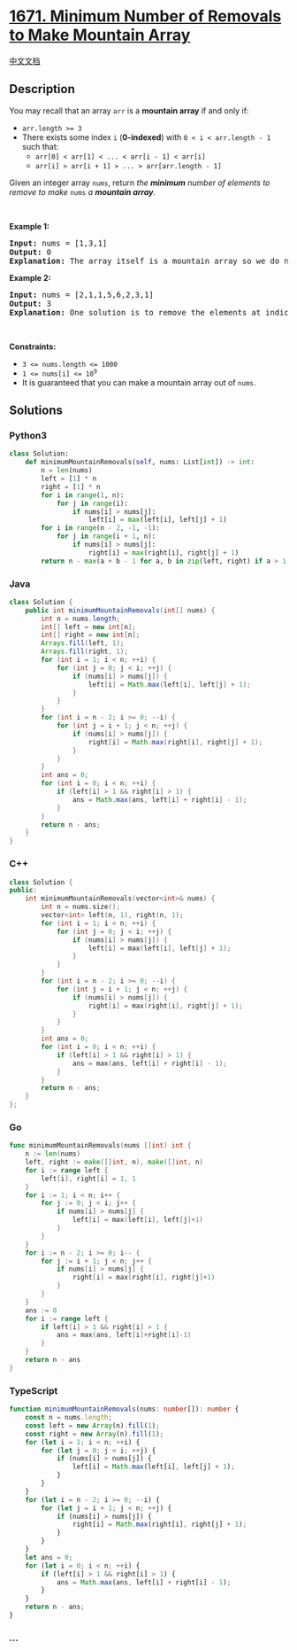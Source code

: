 # [1671. Minimum Number of Removals to Make Mountain Array](https://leetcode.com/problems/minimum-number-of-removals-to-make-mountain-array)

[中文文档](/solution/1600-1699/1671.Minimum%20Number%20of%20Removals%20to%20Make%20Mountain%20Array/README.md)

## Description

<p>You may recall that an array <code>arr</code> is a <strong>mountain array</strong> if and only if:</p>

<ul>
	<li><code>arr.length &gt;= 3</code></li>
	<li>There exists some index <code>i</code> (<strong>0-indexed</strong>) with <code>0 &lt; i &lt; arr.length - 1</code> such that:
	<ul>
		<li><code>arr[0] &lt; arr[1] &lt; ... &lt; arr[i - 1] &lt; arr[i]</code></li>
		<li><code>arr[i] &gt; arr[i + 1] &gt; ... &gt; arr[arr.length - 1]</code></li>
	</ul>
	</li>
</ul>

<p>Given an integer array <code>nums</code>​​​, return <em>the <strong>minimum</strong> number of elements to remove to make </em><code>nums<em>​​​</em></code><em> </em><em>a <strong>mountain array</strong>.</em></p>

<p>&nbsp;</p>
<p><strong class="example">Example 1:</strong></p>

<pre>
<strong>Input:</strong> nums = [1,3,1]
<strong>Output:</strong> 0
<strong>Explanation:</strong> The array itself is a mountain array so we do not need to remove any elements.
</pre>

<p><strong class="example">Example 2:</strong></p>

<pre>
<strong>Input:</strong> nums = [2,1,1,5,6,2,3,1]
<strong>Output:</strong> 3
<strong>Explanation:</strong> One solution is to remove the elements at indices 0, 1, and 5, making the array nums = [1,5,6,3,1].
</pre>

<p>&nbsp;</p>
<p><strong>Constraints:</strong></p>

<ul>
	<li><code>3 &lt;= nums.length &lt;= 1000</code></li>
	<li><code>1 &lt;= nums[i] &lt;= 10<sup>9</sup></code></li>
	<li>It is guaranteed that you can make a mountain array out of <code>nums</code>.</li>
</ul>

## Solutions

<!-- tabs:start -->

### **Python3**

```python
class Solution:
    def minimumMountainRemovals(self, nums: List[int]) -> int:
        n = len(nums)
        left = [1] * n
        right = [1] * n
        for i in range(1, n):
            for j in range(i):
                if nums[i] > nums[j]:
                    left[i] = max(left[i], left[j] + 1)
        for i in range(n - 2, -1, -1):
            for j in range(i + 1, n):
                if nums[i] > nums[j]:
                    right[i] = max(right[i], right[j] + 1)
        return n - max(a + b - 1 for a, b in zip(left, right) if a > 1 and b > 1)
```

### **Java**

```java
class Solution {
    public int minimumMountainRemovals(int[] nums) {
        int n = nums.length;
        int[] left = new int[n];
        int[] right = new int[n];
        Arrays.fill(left, 1);
        Arrays.fill(right, 1);
        for (int i = 1; i < n; ++i) {
            for (int j = 0; j < i; ++j) {
                if (nums[i] > nums[j]) {
                    left[i] = Math.max(left[i], left[j] + 1);
                }
            }
        }
        for (int i = n - 2; i >= 0; --i) {
            for (int j = i + 1; j < n; ++j) {
                if (nums[i] > nums[j]) {
                    right[i] = Math.max(right[i], right[j] + 1);
                }
            }
        }
        int ans = 0;
        for (int i = 0; i < n; ++i) {
            if (left[i] > 1 && right[i] > 1) {
                ans = Math.max(ans, left[i] + right[i] - 1);
            }
        }
        return n - ans;
    }
}
```

### **C++**

```cpp
class Solution {
public:
    int minimumMountainRemovals(vector<int>& nums) {
        int n = nums.size();
        vector<int> left(n, 1), right(n, 1);
        for (int i = 1; i < n; ++i) {
            for (int j = 0; j < i; ++j) {
                if (nums[i] > nums[j]) {
                    left[i] = max(left[i], left[j] + 1);
                }
            }
        }
        for (int i = n - 2; i >= 0; --i) {
            for (int j = i + 1; j < n; ++j) {
                if (nums[i] > nums[j]) {
                    right[i] = max(right[i], right[j] + 1);
                }
            }
        }
        int ans = 0;
        for (int i = 0; i < n; ++i) {
            if (left[i] > 1 && right[i] > 1) {
                ans = max(ans, left[i] + right[i] - 1);
            }
        }
        return n - ans;
    }
};
```

### **Go**

```go
func minimumMountainRemovals(nums []int) int {
	n := len(nums)
	left, right := make([]int, n), make([]int, n)
	for i := range left {
		left[i], right[i] = 1, 1
	}
	for i := 1; i < n; i++ {
		for j := 0; j < i; j++ {
			if nums[i] > nums[j] {
				left[i] = max(left[i], left[j]+1)
			}
		}
	}
	for i := n - 2; i >= 0; i-- {
		for j := i + 1; j < n; j++ {
			if nums[i] > nums[j] {
				right[i] = max(right[i], right[j]+1)
			}
		}
	}
	ans := 0
	for i := range left {
		if left[i] > 1 && right[i] > 1 {
			ans = max(ans, left[i]+right[i]-1)
		}
	}
	return n - ans
}
```

### **TypeScript**

```ts
function minimumMountainRemovals(nums: number[]): number {
    const n = nums.length;
    const left = new Array(n).fill(1);
    const right = new Array(n).fill(1);
    for (let i = 1; i < n; ++i) {
        for (let j = 0; j < i; ++j) {
            if (nums[i] > nums[j]) {
                left[i] = Math.max(left[i], left[j] + 1);
            }
        }
    }
    for (let i = n - 2; i >= 0; --i) {
        for (let j = i + 1; j < n; ++j) {
            if (nums[i] > nums[j]) {
                right[i] = Math.max(right[i], right[j] + 1);
            }
        }
    }
    let ans = 0;
    for (let i = 0; i < n; ++i) {
        if (left[i] > 1 && right[i] > 1) {
            ans = Math.max(ans, left[i] + right[i] - 1);
        }
    }
    return n - ans;
}
```

### **...**

```

```

<!-- tabs:end -->
